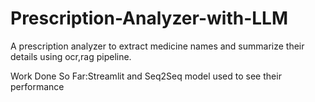 # Prescription-Analyzer-with-LLM
A prescription analyzer to extract medicine names and summarize their details using ocr,rag pipeline.

Work Done So Far:Streamlit and Seq2Seq model used to see their performance
